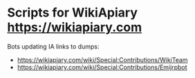 # Scripts for WikiApiary <https://wikiapiary.com>

Bots updating IA links to dumps:

* <https://wikiapiary.com/wiki/Special:Contributions/WikiTeam>
* <https://wikiapiary.com/wiki/Special:Contributions/Emijrpbot>
